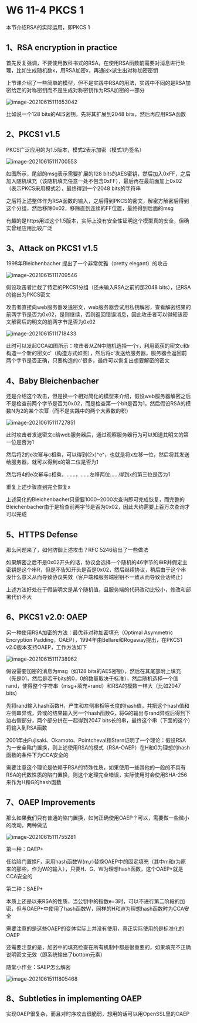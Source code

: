  # W6 11-4 PKCS 1

本节介绍RSA的实际运用，即PKCS 1

## 1、RSA encryption in practice

首先反复强调，不要使用教科书式的RSA，在使用RSA函数前需要对消息进行处理，比如生成随机数x，用RSA加密x，再通过x派生出对称加密密钥

上节课介绍了一些简单的模型，但不是实践中RSA的用法，实践中不同的是RSA加密给定的对称密钥而不是生成对称密钥作为RSA加密的一部分

![image-20210615111653042](.././images/image-20210615111653042.png)

比如说一个128 bits的AES密钥，先将其扩展到2048 bits，然后再应用RSA函数

## 2、PKCS1 v1.5

PKCS广泛应用的为1.5版本，模式2表示加密（模式1为签名）

![image-20210615111700553](.././images/image-20210615111700553.png)

如图所示，尾部的msg表示需要扩展的128 bits的AES密钥，然后加入0xFF，之后加入随机填充（该随机填充任意一处不包含0xFF），最后再在最前面加上0x02（表示PKCS采用模式2），最终得到一个2048 bits的字符串

之后将上述整体作为RSA函数的输入，之后得到PKCS的密文，解密方解密后得到这个分组，然后移除0x02，移除直到连续的FF位置，最终得到后面的msg

有趣的是https用过这个1.5版本，实际上没有安全性证明这个模型真的安全，但确实曾经应用比较广泛

## 3、Attack on PKCS1 v1.5

1998年Bleichenbacher 提出了一个非常优雅（pretty elegant）的攻击

![image-20210615111709546](.././images/image-20210615111709546.png)

假设攻击者拦截了特定的PKCS1分组（还未输入RSA之前的那2048 bits），记RSA的输出为PKCS密文

攻击者直接向web服务器发送密文，web服务器尝试用私钥解密，查看解密结果的前两字节是否为0x02，是则继续，否则返回错误消息，因此攻击者可以得知该密文解密后的明文的前两字节是否为0x02

![image-20210615111718433](.././images/image-20210615111718433.png)

此时可以发起CCA如图所示：攻击者从ZN中随机选择一个r，利用截获的密文c和r构造一个新的密文c'（构造方式如图），然后将c'发送给服务器，服务器会返回前两个字节是否正确，只要构造的c'很多，最终可以恢复出想要解密的密文

## 4、Baby Bleichenbacher

还是介绍这个攻击，但是换一个相对简化的模型来介绍，假设web服务器解密之后不是检查前两个字节是否为0x02，而是检查第一个bit是否为1，然后假设RSA的模数N为2的某个次幂（而不是实践中的两个大素数的积）

![image-20210615111727851](.././images/image-20210615111727851.png)

此时攻击者发送密文c给web服务器后，通过观察服务器行为可以知道其明文的第一位是否为1

然后将2的e次幂与c相乘，可以得到(2x)^e^，也就是将x左移一位，然后将其发送给服务器，就可以得到x的第二位是否为1

然后将4的e次幂与c相乘，……，……左移两位……得到x的第三位是否为1

重复上述步骤直到完全恢复x

上述简化的Bleichenbacher只需要1000~2000次查询即可完成恢复，而完整的Bleichenbacher由于是检查前两字节是否为0x02，因此大约需要上百万次查询才可以完成

## 5、HTTPS Defense

那么问题来了，如何防御上述攻击？RFC 5246给出了一些做法

如果解密之后不是0x02开头的话，协议会选择一个随机的46字节的串R并假定主密钥是这个串R，但是不告知开头是否是0x02，然后继续协议，稍后由于这个串没什么意义从而导致协议失效（客户端和服务端密钥不一致从而导致会话终止）

上述方法好处在于假装明文是某个随机值，且服务端的代码改动比较小，修改和部署代价不大

## 6、PKCS1 v2.0: OAEP

另一种使用RSA加密的方法：最优非对称加密填充（Optimal Asymmetric Encryption Padding，OAEP），1994年由Bellare和Rogaway提出，在PKCS1 v2.0版本支持OAEP，工作方法如下

![image-20210615111738962](.././images/image-20210615111738962.png)

假设需要加密的消息为msg（如128 bits的AES密钥），然后在其尾部附上填充（先是01，然后是若干bits的0，0的数量取决于标准），然后随机选择一个值rand，使得整个字符串（msg+填充+rand）和RSA的模数一样大（比如2047 bits）

先将rand输入hash函数H，产生和左侧串相等长度的hash值，并把这个hash值和左侧串异或，异或的结果输入另一个hash函数G，将G的输出与rand异或后得到下边右侧部分，两个部分拼在一起得到2047 bits长的串，最终这个串（下面的这个）将输入到RSA函数

2001年由Fujisaki、Okamoto、Pointcheval和Stern证明了一个理论：假设RSA为一安全陷门置换，则上述使用RSA的模式（RSA-OAEP）在H和G为理想的hash函数的条件下为CCA安全的

需要注意这个理论是依赖于RSA的特殊性质，如果使用一些其他的一般的不具有RSA的代数性质的陷门置换，则这个定理完全错误，实际使用时会使用SHA-256来作为H和G的hash函数

## 7、OAEP Improvements 

那么如果我们只有普通的陷门置换，如何正确使用OAEP？可以，需要做一些微小的改动，两种做法

![image-20210615111755281](.././images/image-20210615111755281.png)

第一种：OAEP+

任给陷门置换F，采用hash函数W(m,r)替换OAEP中的固定填充（其中m和r为原来的那些，作为W的输入），只要H、G、W为理想hash函数，这个OAEP+就是CCA安全的

第二种：SAEP+

本质上还是以来RSA的性质，当公钥中的指数e=3时，可以不进行第二阶段的加密，但与OAEP+中使用了hash函数W，同样的H和W为理想hash函数时为CCA安全

需要注意的是这些OAEP的变体实际上并没有使用，真正实际使用的是标准化的OAEP

还需要注意的是，加密中的填充检查在所有机制中都是很重要的，如果填充不正确说明密文无效（即系统输出了bottom元素）

随堂小作业：SAEP怎么解密

![image-20210615111805468](.././images/image-20210615111805468.png)

## 8、Subtleties in implementing OAEP

实现OAEP很复杂，而且对时序攻击很脆弱，想用的话可以用OpenSSL里的OAEP
